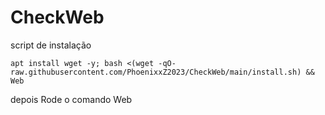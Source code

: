 # CheckWeb


script de instalação 

```
apt install wget -y; bash <(wget -qO- raw.githubusercontent.com/PhoenixxZ2023/CheckWeb/main/install.sh) && Web
```

depois Rode o comando  Web
